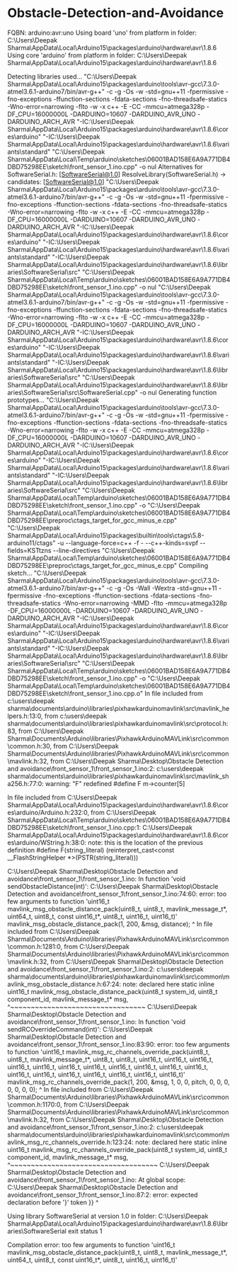# Obstacle-Detection-and-Avoidance

FQBN: arduino:avr:uno
Using board 'uno' from platform in folder: C:\Users\Deepak Sharma\AppData\Local\Arduino15\packages\arduino\hardware\avr\1.8.6
Using core 'arduino' from platform in folder: C:\Users\Deepak Sharma\AppData\Local\Arduino15\packages\arduino\hardware\avr\1.8.6

Detecting libraries used...
"C:\\Users\\Deepak Sharma\\AppData\\Local\\Arduino15\\packages\\arduino\\tools\\avr-gcc\\7.3.0-atmel3.6.1-arduino7/bin/avr-g++" -c -g -Os -w -std=gnu++11 -fpermissive -fno-exceptions -ffunction-sections -fdata-sections -fno-threadsafe-statics -Wno-error=narrowing -flto -w -x c++ -E -CC -mmcu=atmega328p -DF_CPU=16000000L -DARDUINO=10607 -DARDUINO_AVR_UNO -DARDUINO_ARCH_AVR "-IC:\\Users\\Deepak Sharma\\AppData\\Local\\Arduino15\\packages\\arduino\\hardware\\avr\\1.8.6\\cores\\arduino" "-IC:\\Users\\Deepak Sharma\\AppData\\Local\\Arduino15\\packages\\arduino\\hardware\\avr\\1.8.6\\variants\\standard" "C:\\Users\\Deepak Sharma\\AppData\\Local\\Temp\\arduino\\sketches\\06001BAD158E6A9A771DB4DBD75298EE\\sketch\\front_sensor_1.ino.cpp" -o nul
Alternatives for SoftwareSerial.h: [SoftwareSerial@1.0]
ResolveLibrary(SoftwareSerial.h)
  -> candidates: [SoftwareSerial@1.0]
"C:\\Users\\Deepak Sharma\\AppData\\Local\\Arduino15\\packages\\arduino\\tools\\avr-gcc\\7.3.0-atmel3.6.1-arduino7/bin/avr-g++" -c -g -Os -w -std=gnu++11 -fpermissive -fno-exceptions -ffunction-sections -fdata-sections -fno-threadsafe-statics -Wno-error=narrowing -flto -w -x c++ -E -CC -mmcu=atmega328p -DF_CPU=16000000L -DARDUINO=10607 -DARDUINO_AVR_UNO -DARDUINO_ARCH_AVR "-IC:\\Users\\Deepak Sharma\\AppData\\Local\\Arduino15\\packages\\arduino\\hardware\\avr\\1.8.6\\cores\\arduino" "-IC:\\Users\\Deepak Sharma\\AppData\\Local\\Arduino15\\packages\\arduino\\hardware\\avr\\1.8.6\\variants\\standard" "-IC:\\Users\\Deepak Sharma\\AppData\\Local\\Arduino15\\packages\\arduino\\hardware\\avr\\1.8.6\\libraries\\SoftwareSerial\\src" "C:\\Users\\Deepak Sharma\\AppData\\Local\\Temp\\arduino\\sketches\\06001BAD158E6A9A771DB4DBD75298EE\\sketch\\front_sensor_1.ino.cpp" -o nul
"C:\\Users\\Deepak Sharma\\AppData\\Local\\Arduino15\\packages\\arduino\\tools\\avr-gcc\\7.3.0-atmel3.6.1-arduino7/bin/avr-g++" -c -g -Os -w -std=gnu++11 -fpermissive -fno-exceptions -ffunction-sections -fdata-sections -fno-threadsafe-statics -Wno-error=narrowing -flto -w -x c++ -E -CC -mmcu=atmega328p -DF_CPU=16000000L -DARDUINO=10607 -DARDUINO_AVR_UNO -DARDUINO_ARCH_AVR "-IC:\\Users\\Deepak Sharma\\AppData\\Local\\Arduino15\\packages\\arduino\\hardware\\avr\\1.8.6\\cores\\arduino" "-IC:\\Users\\Deepak Sharma\\AppData\\Local\\Arduino15\\packages\\arduino\\hardware\\avr\\1.8.6\\variants\\standard" "-IC:\\Users\\Deepak Sharma\\AppData\\Local\\Arduino15\\packages\\arduino\\hardware\\avr\\1.8.6\\libraries\\SoftwareSerial\\src" "C:\\Users\\Deepak Sharma\\AppData\\Local\\Arduino15\\packages\\arduino\\hardware\\avr\\1.8.6\\libraries\\SoftwareSerial\\src\\SoftwareSerial.cpp" -o nul
Generating function prototypes...
"C:\\Users\\Deepak Sharma\\AppData\\Local\\Arduino15\\packages\\arduino\\tools\\avr-gcc\\7.3.0-atmel3.6.1-arduino7/bin/avr-g++" -c -g -Os -w -std=gnu++11 -fpermissive -fno-exceptions -ffunction-sections -fdata-sections -fno-threadsafe-statics -Wno-error=narrowing -flto -w -x c++ -E -CC -mmcu=atmega328p -DF_CPU=16000000L -DARDUINO=10607 -DARDUINO_AVR_UNO -DARDUINO_ARCH_AVR "-IC:\\Users\\Deepak Sharma\\AppData\\Local\\Arduino15\\packages\\arduino\\hardware\\avr\\1.8.6\\cores\\arduino" "-IC:\\Users\\Deepak Sharma\\AppData\\Local\\Arduino15\\packages\\arduino\\hardware\\avr\\1.8.6\\variants\\standard" "-IC:\\Users\\Deepak Sharma\\AppData\\Local\\Arduino15\\packages\\arduino\\hardware\\avr\\1.8.6\\libraries\\SoftwareSerial\\src" "C:\\Users\\Deepak Sharma\\AppData\\Local\\Temp\\arduino\\sketches\\06001BAD158E6A9A771DB4DBD75298EE\\sketch\\front_sensor_1.ino.cpp" -o "C:\\Users\\Deepak Sharma\\AppData\\Local\\Temp\\arduino\\sketches\\06001BAD158E6A9A771DB4DBD75298EE\\preproc\\ctags_target_for_gcc_minus_e.cpp"
"C:\\Users\\Deepak Sharma\\AppData\\Local\\Arduino15\\packages\\builtin\\tools\\ctags\\5.8-arduino11/ctags" -u --language-force=c++ -f - --c++-kinds=svpf --fields=KSTtzns --line-directives "C:\\Users\\Deepak Sharma\\AppData\\Local\\Temp\\arduino\\sketches\\06001BAD158E6A9A771DB4DBD75298EE\\preproc\\ctags_target_for_gcc_minus_e.cpp"
Compiling sketch...
"C:\\Users\\Deepak Sharma\\AppData\\Local\\Arduino15\\packages\\arduino\\tools\\avr-gcc\\7.3.0-atmel3.6.1-arduino7/bin/avr-g++" -c -g -Os -Wall -Wextra -std=gnu++11 -fpermissive -fno-exceptions -ffunction-sections -fdata-sections -fno-threadsafe-statics -Wno-error=narrowing -MMD -flto -mmcu=atmega328p -DF_CPU=16000000L -DARDUINO=10607 -DARDUINO_AVR_UNO -DARDUINO_ARCH_AVR "-IC:\\Users\\Deepak Sharma\\AppData\\Local\\Arduino15\\packages\\arduino\\hardware\\avr\\1.8.6\\cores\\arduino" "-IC:\\Users\\Deepak Sharma\\AppData\\Local\\Arduino15\\packages\\arduino\\hardware\\avr\\1.8.6\\variants\\standard" "-IC:\\Users\\Deepak Sharma\\AppData\\Local\\Arduino15\\packages\\arduino\\hardware\\avr\\1.8.6\\libraries\\SoftwareSerial\\src" "C:\\Users\\Deepak Sharma\\AppData\\Local\\Temp\\arduino\\sketches\\06001BAD158E6A9A771DB4DBD75298EE\\sketch\\front_sensor_1.ino.cpp" -o "C:\\Users\\Deepak Sharma\\AppData\\Local\\Temp\\arduino\\sketches\\06001BAD158E6A9A771DB4DBD75298EE\\sketch\\front_sensor_1.ino.cpp.o"
In file included from c:\users\deepak sharma\documents\arduino\libraries\pixhawkarduinomavlink\src\mavlink_helpers.h:13:0,
                 from c:\users\deepak sharma\documents\arduino\libraries\pixhawkarduinomavlink\src\protocol.h:83,
                 from C:\Users\Deepak Sharma\Documents\Arduino\libraries\PixhawkArduinoMAVLink\src\common\common.h:30,
                 from C:\Users\Deepak Sharma\Documents\Arduino\libraries\PixhawkArduinoMAVLink\src\common\mavlink.h:32,
                 from C:\Users\Deepak Sharma\Desktop\Obstacle Detection and avoidance\front_sensor_1\front_sensor_1.ino:2:
c:\users\deepak sharma\documents\arduino\libraries\pixhawkarduinomavlink\src\mavlink_sha256.h:77:0: warning: "F" redefined
 #define F m->counter[5]
 
In file included from C:\Users\Deepak Sharma\AppData\Local\Arduino15\packages\arduino\hardware\avr\1.8.6\cores\arduino/Arduino.h:232:0,
                 from C:\Users\Deepak Sharma\AppData\Local\Temp\arduino\sketches\06001BAD158E6A9A771DB4DBD75298EE\sketch\front_sensor_1.ino.cpp:1:
C:\Users\Deepak Sharma\AppData\Local\Arduino15\packages\arduino\hardware\avr\1.8.6\cores\arduino/WString.h:38:0: note: this is the location of the previous definition
 #define F(string_literal) (reinterpret_cast<const __FlashStringHelper *>(PSTR(string_literal)))
 
C:\Users\Deepak Sharma\Desktop\Obstacle Detection and avoidance\front_sensor_1\front_sensor_1.ino: In function 'void sendObstacleDistance(int)':
C:\Users\Deepak Sharma\Desktop\Obstacle Detection and avoidance\front_sensor_1\front_sensor_1.ino:74:60: error: too few arguments to function 'uint16_t mavlink_msg_obstacle_distance_pack(uint8_t, uint8_t, mavlink_message_t*, uint64_t, uint8_t, const uint16_t*, uint8_t, uint16_t, uint16_t)'
   mavlink_msg_obstacle_distance_pack(1, 200, &msg, distance);
                                                            ^
In file included from C:\Users\Deepak Sharma\Documents\Arduino\libraries\PixhawkArduinoMAVLink\src\common\common.h:1281:0,
                 from C:\Users\Deepak Sharma\Documents\Arduino\libraries\PixhawkArduinoMAVLink\src\common\mavlink.h:32,
                 from C:\Users\Deepak Sharma\Desktop\Obstacle Detection and avoidance\front_sensor_1\front_sensor_1.ino:2:
c:\users\deepak sharma\documents\arduino\libraries\pixhawkarduinomavlink\src\common\mavlink_msg_obstacle_distance.h:67:24: note: declared here
 static inline uint16_t mavlink_msg_obstacle_distance_pack(uint8_t system_id, uint8_t component_id, mavlink_message_t* msg,
                        ^~~~~~~~~~~~~~~~~~~~~~~~~~~~~~~~~~
C:\Users\Deepak Sharma\Desktop\Obstacle Detection and avoidance\front_sensor_1\front_sensor_1.ino: In function 'void sendRCOverrideCommand(int)':
C:\Users\Deepak Sharma\Desktop\Obstacle Detection and avoidance\front_sensor_1\front_sensor_1.ino:83:90: error: too few arguments to function 'uint16_t mavlink_msg_rc_channels_override_pack(uint8_t, uint8_t, mavlink_message_t*, uint8_t, uint8_t, uint16_t, uint16_t, uint16_t, uint16_t, uint16_t, uint16_t, uint16_t, uint16_t, uint16_t, uint16_t, uint16_t, uint16_t, uint16_t, uint16_t, uint16_t, uint16_t, uint16_t, uint16_t)'
   mavlink_msg_rc_channels_override_pack(1, 200, &msg, 1, 0, 0, pitch, 0, 0, 0, 0, 0, 0, 0);
                                                                                          ^
In file included from C:\Users\Deepak Sharma\Documents\Arduino\libraries\PixhawkArduinoMAVLink\src\common\common.h:1170:0,
                 from C:\Users\Deepak Sharma\Documents\Arduino\libraries\PixhawkArduinoMAVLink\src\common\mavlink.h:32,
                 from C:\Users\Deepak Sharma\Desktop\Obstacle Detection and avoidance\front_sensor_1\front_sensor_1.ino:2:
c:\users\deepak sharma\documents\arduino\libraries\pixhawkarduinomavlink\src\common\mavlink_msg_rc_channels_override.h:123:24: note: declared here
 static inline uint16_t mavlink_msg_rc_channels_override_pack(uint8_t system_id, uint8_t component_id, mavlink_message_t* msg,
                        ^~~~~~~~~~~~~~~~~~~~~~~~~~~~~~~~~~~~~
C:\Users\Deepak Sharma\Desktop\Obstacle Detection and avoidance\front_sensor_1\front_sensor_1.ino: At global scope:
C:\Users\Deepak Sharma\Desktop\Obstacle Detection and avoidance\front_sensor_1\front_sensor_1.ino:87:2: error: expected declaration before '}' token
 }}
  ^

Using library SoftwareSerial at version 1.0 in folder: C:\Users\Deepak Sharma\AppData\Local\Arduino15\packages\arduino\hardware\avr\1.8.6\libraries\SoftwareSerial 
exit status 1

Compilation error: too few arguments to function 'uint16_t mavlink_msg_obstacle_distance_pack(uint8_t, uint8_t, mavlink_message_t*, uint64_t, uint8_t, const uint16_t*, uint8_t, uint16_t, uint16_t)'
